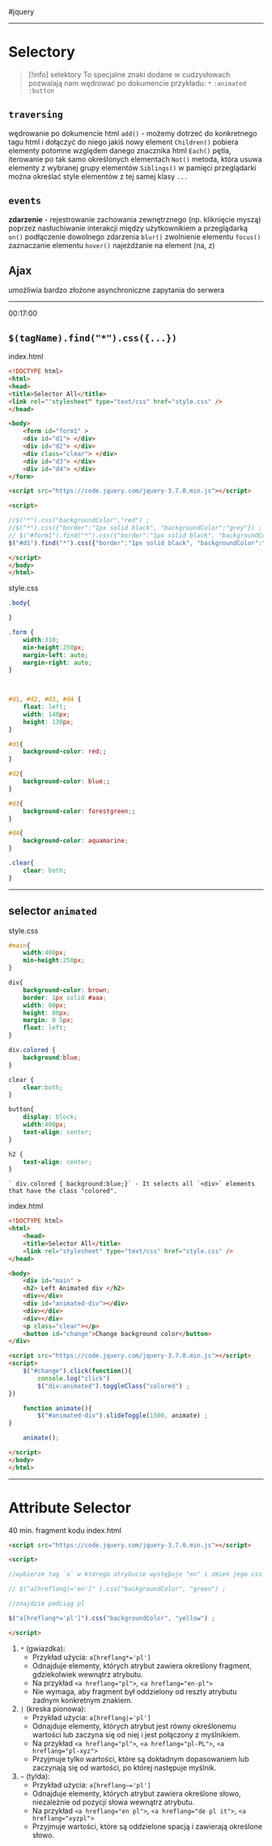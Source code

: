 #jquery 

---
# Selectory

>[!info] selektory
>To specjalne znaki dodane w cudzysłowach pozwalają  nam wędrować po dokumencie
>przykładu:
>`*`
>`:animated`
>`:button`


## `traversing`
wędrowanie po dokumencie html
`add()` - możemy dotrzeć do konkretnego tagu html i dołączyć do niego jakiś nowy element
`Children()` pobiera elementy potomne względem danego znacznika html
`Each()` pętla, iterowanie po tak samo określonych elementach
`Not()` metoda, która usuwa elementy z wybranej grupy elementów
`Siblings()` w pamięci przeglądarki można określać style elementów z tej samej klasy
`...` 

## `events`
**zdarzenie** - rejestrowanie zachowania zewnętrznego (np. kliknięcie myszą) poprzez nasłuchiwanie interakcji między użytkownikiem a przeglądarką
`on()` podłączenie dowolnego zdarzenia
`blur()` zwolnienie elementu
`focus()` zaznaczanie elementu
`hover()` najeżdżanie na element (na, z)

## Ajax
umożliwia bardzo złożone asynchroniczne zapytania do serwera

----------
00:17:00
## `$(tagName).find("*").css({...})`
index.html
```html
<!DOCTYPE html>
<html>
<head>
<title>Selector All</title>
<link rel=""stylesheet" type="text/css" href="style.css" />
</head>

<body>
	<form id="form1" >
	<div id="d1"> </div>
	<div id="d2"> </div>
	<div class="clear"> </div>
	<div id="d3"> </div>
	<div id="d4"> </div>
</form>

<script src="https://code.jquery.com/jquery-3.7.0.min.js"></script>

<script>

//$("*").css("backgroundColor","red") ;
//$("*").css({"border":"1px solid black", "backgroundColor":"grey"}) ;
// $("#form1").find("*").css({"border":"1px solid black", "backgroundColor":"grey"})
$("#d1").find("*").css({"border":"1px solid black", "backgroundColor":"grey"}) ;

</script>
</body>
</html>
```


style.css
```css
.body{

}

.form {
	width:310;
	min-height:250px;
	margin-left: auto;
	margin-right: auto;
}

  

#d1, #d2, #d3, #d4 {
	float: left;
	width: 140px;
	height: 130px;
}

#d1{
	background-color: red;;
}

#d2{
	background-color: blue;;
}

#d3{
	background-color: forestgreen;;
}

#d4{
	background-color: aquamarine;
}

.clear{
	clear: both;
}
```


---------
## selector `animated`

style.css
```css
#main{
	width:400px;
	min-height:250px;
}

div{
	background-color: brown;
	border: 1px solid #aaa;
	width: 80px;
	height: 80px;
	margin: 0 5px;
	float: left;
}

div.colored {
	background:blue;
}

clear {
	clear:both;
}

button{
	display: block;
	width:400px;
	text-align: center;
}

h2 {
	text-align: center;
}
```

	` div.colored { background:blue;}` - It selects all `<div>` elements that have the class "colored".


index.html
```html
<!DOCTYPE html>
<html>
	<head>
	<title>Selector All</title>
	<link rel="stylesheet" type="text/css" href="style.css" />
</head>

<body>
	<div id="main" >
	<h2> Left Animated div </h2>
	<div></div>
	<div id="animated-div"></div>
	<div></div>
	<div></div>
	<p class="clear"></p>
	<button id="change">Change background color</button>
</div>

<script src="https://code.jquery.com/jquery-3.7.0.min.js"></script>
<script>
	$("#change").click(function(){
		console.log("click")
		$("div:animated").toggleClass("colored") ;
})

	function animate(){
		$("#animated-div").slideToggle(1500, animate) ;
}

	animate();

</script>
</body>
</html>
```

----------
# Attribute Selector
40 min.
fragment kodu
index.html
```html
<script src="https://code.jquery.com/jquery-3.7.0.min.js"></script>

<script>

//wybierze tag `a` w którego atrybucie wystęþuje "en" i zmień jego css

// $("a[hreflang|='en']" ).css("backgroundColor", "green") ;

//znajdzie podciąg pl

$("a[hreflang*='pl']").css("backgroundColor", "yellow") ;

</script>
```


1. `*` (gwiazdka):
    - Przykład użycia: `a[hreflang*='pl']`
    - Odnajduje elementy, których atrybut zawiera określony fragment, gdziekolwiek wewnątrz atrybutu.
    - Na przykład `<a hreflang="pl">`, `<a hreflang="en-pl">`
    - Nie wymaga, aby fragment był oddzielony od reszty atrybutu żadnym konkretnym znakiem.
2. `|` (kreska pionowa):
    - Przykład użycia: `a[hreflang|='pl']`
    - Odnajduje elementy, których atrybut jest równy określonemu wartości lub zaczyna się od niej i jest połączony z myślnikiem.
    - Na przykład `<a hreflang="pl">`, `<a hreflang="pl-PL">`, `<a hreflang="pl-xyz">`
    - Przyjmuje tylko wartości, które są dokładnym dopasowaniem lub zaczynają się od wartości, po której następuje myślnik.
3. `~` (tylda):
    - Przykład użycia: `a[hreflang~='pl']`
    - Odnajduje elementy, których atrybut zawiera określone słowo, niezależnie od pozycji słowa wewnątrz atrybutu.
    - Na przykład `<a hreflang="en pl">`, `<a hreflang="de pl it">`, `<a hreflang="xyzpl">`
    - Przyjmuje wartości, które są oddzielone spacją i zawierają określone słowo.




